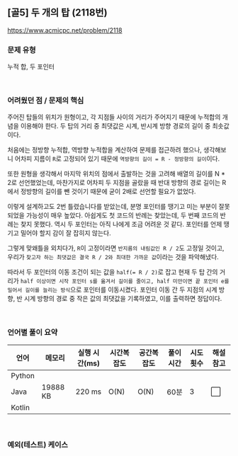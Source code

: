## [골5] 두 개의 탑 (2118번)

https://www.acmicpc.net/problem/2118

### 문제 유형

누적 합, 두 포인터

<br>

### 어려웠던 점 / 문제의 핵심

주어진 탑들의 위치가 원형이고, 각 지점들 사이의 거리가 주어지기 때문에 누적합의 개념을 이용해야 한다. 두 탑의 거리 중 최댓값은 시계, 반시계 방향 경로의 길이 중 최솟값이다. 

처음에는 정방향 누적합, 역방향 누적합을 계산하여 문제를 접근하려 했으나, 생각해보니 어차피 지름이 `R`로 고정되어 있기 때문에 `역방향의 길이 = R - 정방향의 길이`이다. 

또한 원형을 생각해서 마지막 위치의 점에서 출발하는 것을 고려해 배열의 길이를 N * 2로 선언했었는데, 마찬가지로 어차피 두 지점을 골랐을 때 반대 방향의 경로 길이는 R에서 정방향의 길이를 뺀 것이기 때문에 굳이 2배로 선언할 필요가 없었다.

이렇게 설계하고도 2번 틀렸습니다를 받았는데, 분명 포인터를 땡기고 미는 부분이 잘못되었을 가능성이 매우 높았다. 아쉽게도 첫 코드의 반례는 찾았는데, 두 번째 코드의 반례는 찾지 못했다. 역시 두 포인터는 아직 나에게 조금 어려운 것 같다. 포인터를 언제 땡기고 밀어야 할지 감이 잘 잡히지 않는다. 

그렇게 맞왜틀을 외치다가, `R`이 고정이라면 `반지름의 내림값인 R / 2`도 고정일 것이고, 우리가 `찾고자 하는 최댓값은 결국 R / 2와 최대한 가까운 값`이라는 것을 파악해냈다.

따라서 두 포인터의 이동 조건이 되는 값을 `half(= R / 2)`로 잡고 현재 두 탑 간의 거리가 `half 이상이면 시작 포인터 s를 옮겨서 길이를 줄이고, half 미만이면 끝 포인터 e를 밀어서 길이를 늘리는 방식`으로 포인터를 이동시켰다. 포인터 이동 간 두 지점의 시계 방향, 반 시계 방향의 경로 중 작은 값의 최댓값을  기록하였고, 이를 출력하면 정답이다.

<br>

### 언어별 풀이 요약

| 언어   | 메모리   | 실행 시간(ms) | 시간복잡도 | 공간복잡도 | 풀이 시간 | 시도 횟수 | 해설 참고            |
| ------ | -------- | ------------- | ---------- | ---------- | --------- | --------- | -------------------- |
| Python |          |               |            |            |           |           |                      |
| Java   | 19888 KB | 220 ms        | O(N)       | O(N)       | 60분      | 3         | :white_large_square: |
| Kotlin |          |               |            |            |           |           |                      |

<br>

### 예외(테스트) 케이스

```
```

